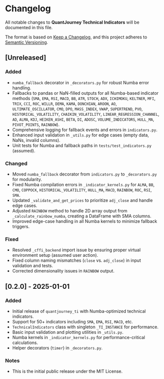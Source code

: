 # Changelog
All notable changes to **QuantJourney Technical Indicators** will be documented in this file.

The format is based on [Keep a Changelog](https://keepachangelog.com/en/1.0.0/),
and this project adheres to [Semantic Versioning](https://semver.org/spec/v2.0.0.html).

## [Unreleased]
### Added
- `numba_fallback` decorator in `_decorators.py` for robust Numba error handling.
- Fallbacks to pandas or NaN-filled outputs for all Numba-based indicator methods (`SMA`, `EMA`, `RSI`, `MACD`, `BB`, `ATR`, `STOCH`, `ADX`, `ICHIMOKU`, `KELTNER`, `MFI`, `TRIX`, `CCI`, `ROC`, `WILLR`, `DEMA`, `KAMA`, `DONCHIAN`, `AROON`, `AO`, `ULTIMATE_OSCILLATOR`, `CMO`, `DPO`, `MASS_INDEX`, `VWAP`, `SUPERTREND`, `PVO`, `HISTORICAL_VOLATILITY`, `CHAIKIN_VOLATILITY`, `LINEAR_REGRESSION_CHANNEL`, `AD`, `ALMA`, `KDJ`, `HEIKEN_ASHI`, `BETA`, `DI`, `ADOSC`, `VOLUME_INDICATORS`, `HULL_MA`, `PIVOT_POINTS`, `RAINBOW`).
- Comprehensive logging for fallback events and errors in `indicators.py`.
- Enhanced input validation in `_utils.py` for edge cases (empty data, NaNs, invalid columns).
- Unit tests for Numba and fallback paths in `tests/test_indicators.py` (assumed).

### Changed
- Moved `numba_fallback` decorator from `indicators.py` to `_decorators.py` for modularity.
- Fixed Numba compilation errors in `_indicator_kernels.py` for `ALMA`, `BB`, `CMO`, `COPPOCK`, `HISTORICAL_VOLATILITY`, `HULL_MA`, `MACD`, `RAINBOW`, `ROC`, `RSI`, `SMA`.
- Updated `_validate_and_get_prices` to prioritize `adj_close` and handle edge cases.
- Adjusted `RAINBOW` method to handle 2D array output from `_calculate_rainbow_numba`, creating a DataFrame with SMA columns.
- Improved edge-case handling in all Numba kernels to minimize fallback triggers.

### Fixed
- Resolved `_cffi_backend` import issue by ensuring proper virtual environment setup (assumed user action).
- Fixed column naming mismatches (`close` vs. `adj_close`) in input validation and tests.
- Corrected dimensionality issues in `RAINBOW` output.

## [0.2.0] - 2025-01-01
### Added
- Initial release of `quantjourney_ti` with Numba-optimized technical indicators.
- Support for 50+ indicators including `SMA`, `EMA`, `RSI`, `MACD`, etc.
- `TechnicalIndicators` class with singleton `_TI_INSTANCE` for performance.
- Basic input validation and plotting utilities in `_utils.py`.
- Numba kernels in `_indicator_kernels.py` for performance-critical calculations.
- Helper decorators (`timer`) in `_decorators.py`.

### Notes
- This is the initial public release under the MIT License.